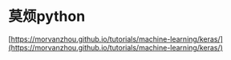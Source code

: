 # 莫烦python




[https://morvanzhou.github.io/tutorials/machine-learning/keras/](https://morvanzhou.github.io/tutorials/machine-learning/keras/)






























